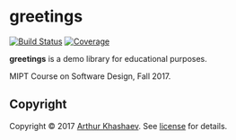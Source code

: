 # greetings

[![Build Status][travis-badge]][travis-url]
[![Coverage][coverage-image]][coverage-url]

**greetings** is a demo library for educational purposes.

MIPT Course on Software Design, Fall 2017.

## Copyright

Copyright © 2017 [Arthur Khashaev]. See [license] for details.

[Arthur Khashaev]: https://khashaev.ru
[license]: LICENSE.txt

[travis-url]: https://travis-ci.org/dimakarp1996/Hangman
[travis-badge]: https://travis-ci.org/dimakarp1996/Hangman.svg?branch=master
[coverage-image]: https://codecov.io/gh/dimakarp1996/Hangman/branch/master/graph/badge.svg
[coverage-url]: https://codecov.io/gh/dimakarp1996/Hangman
